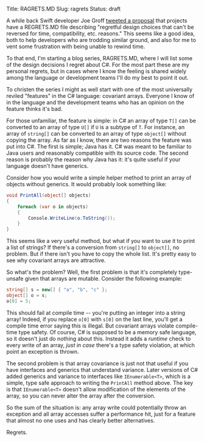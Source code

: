 Title: RAGRETS.MD
Slug: ragrets
Status: draft

A while back Swift developer Joe Groff [tweeted a
proposal](https://twitter.com/jckarter/status/1084993677561196545) that projects have a
REGRETS.MD file describing "regretful design choices that can't be reversed for time,
compatibility, etc. reasons." This seems like a good idea, both to help developers who are
trodding similar ground, and also for me to vent some frustration with being unable to rewind
time.

To that end, I'm starting a blog series, RAGRETS.MD, where I will list some of the design
decisions I regret about C#. For the most part these are my personal regrets, but in cases where
I know the feeling is shared widely among the language or development teams I'll do my best to
point it out.

To christen the series I might as well start with one of the most universally reviled "features"
in the C# language: covariant arrays. Everyone I know of in the language and the development
teams who has an opinion on the feature thinks it's bad.

For those unfamiliar, the feature is simple: in C# an array of type `T[]` can be converted to an
array of type `U[]` if `U` is a subtype of `T`. For instance, an array of `string[]` can be
converted to an array of type `object[]` without copying the array. As far as I know, there are
two reasons the feature was put into C#. The first is simple; Java has it. C# was meant to be
familiar to Java users and reasonably compatible with its source code. The second reason is
probably the reason why Java has it: it's quite useful if your language doesn't have generics.

Consider how you would write a simple helper method to print an array of objects without
generics. It would probably look something like:

```C#
void PrintAll(object[] objects)
{
    foreach (var o in objects)
    {
        Console.WriteLine(o.ToString());
    }
}
```

This seems like a very useful method, but what if you want to use it to print a list of strings? If
there's a conversion from `string[]` to `object[]`, no problem. But if there isn't you have to copy
the whole list. It's pretty easy to see why covariant arrays are attractive.

So what's the problem? Well, the first problem is that it's completely type-unsafe given that arrays
are mutable. Consider the following example:

```C#
string[] s = new[] { "a", "b", "c" };
object[] o = s;
o[0] = 5;
```

This should fail at compile time -- you're putting an integer into a string array! Indeed, if you
replace `o[0]` with `s[0]` on the last line, you'll get a compile time error saying this is
illegal. But covariant arrays violate compile-time type safety. Of course, C# is supposed to be a
memory safe language, so it doesn't just do nothing about this. Instead it adds a *runtime* check
to every write of an array, *just in case* there's a type safety violation, at which point an
exception is thrown.

The second problem is that array covariance is just not that useful if you have interfaces and
generics that understand variance. Later versions of C# added generics and variance to interfaces
like `IEnumerable<T>`, which is a simple, type safe approach to writing the `PrintAll` method
above. The key is that `IEnumerable<T>` doesn't allow modification of the elements of the array,
so you can never alter the array after the conversion.

So the sum of the situation is: any array write could potentially throw an exception and all
array accesses suffer a performance hit, just for a feature that almost no one uses and has
clearly better alternatives.

Regrets.
